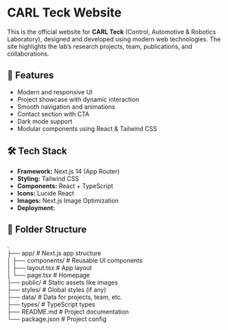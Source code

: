 # CARL Teck Website

This is the official website for **CARL Teck** (Control, Automotive & Robotics Laboratory), designed and developed using modern web technologies. The site highlights the lab’s research projects, team, publications, and collaborations.

## 🚀 Features

- Modern and responsive UI
- Project showcase with dynamic interaction
- Smooth navigation and animations
- Contact section with CTA
- Dark mode support
- Modular components using React & Tailwind CSS

## 🛠 Tech Stack

- **Framework:** Next.js 14 (App Router)
- **Styling:** Tailwind CSS
- **Components:** React + TypeScript
- **Icons:** Lucide React
- **Images:** Next.js Image Optimization
- **Deployment:** 

## 📁 Folder Structure
.  </br>
├── app/ # Next.js app structure </br>
│ ├── components/ # Reusable UI components  </br>
│ ├── layout.tsx # App layout  </br>
│ └── page.tsx # Homepage  </br>
├── public/ # Static assets like images  </br>
├── styles/ # Global styles (if any)  </br>
├── data/ # Data for projects, team, etc.  </br>
├── types/ # TypeScript types  </br>
├── README.md # Project documentation  </br>
└── package.json # Project config  </br>

